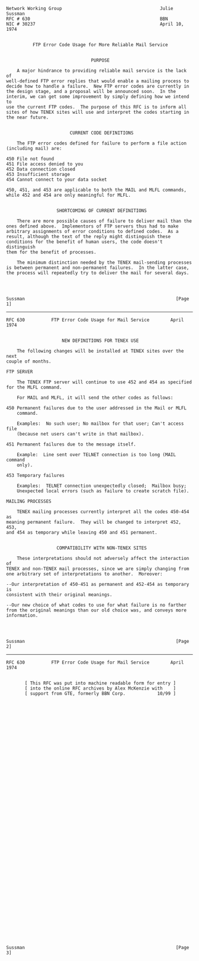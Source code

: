     Network Working Group                                     Julie Sussman
    RFC # 630                                                 BBN
    NIC # 30237                                               April 10, 1974


              FTP Error Code Usage for More Reliable Mail Service


                                    PURPOSE

        A major hindrance to providing reliable mail service is the lack of
    well-defined FTP error replies that would enable a mailing process to
    decide how to handle a failure.  New FTP error codes are currently in
    the design stage, and a proposal will be announced soon.  In the
    interim, we can get some improvement by simply defining how we intend to
    use the current FTP codes.  The purpose of this RFC is to inform all
    sites of how TENEX sites will use and interpret the codes starting in
    the near future.


                            CURRENT CODE DEFINITIONS

        The FTP error codes defined for failure to perform a file action
    (including mail) are:

    450 File not found
    451 File access denied to you
    452 Data connection closed
    453 Insufficient storage
    454 Cannot connect to your data socket

    450, 451, and 453 are applicable to both the MAIL and MLFL commands,
    while 452 and 454 are only meaningful for MLFL.


                       SHORTCOMING OF CURRENT DEFINITIONS

        There are more possible causes of failure to deliver mail than the
    ones defined above.  Implementors of FTP servers thus had to make
    arbitrary assignments of error conditions to defined codes.  As a
    result, although the text of the reply might distinguish these
    conditions for the benefit of human users, the code doesn't distinguish
    them for the benefit of processes.

        The minimum distinction needed by the TENEX mail-sending processes
    is between permanent and non-permanent failures.  In the latter case,
    the process will repeatedly try to deliver the mail for several days.




    Sussman                                                         [Page 1]

------------------------------------------------------------------------

``` newpage
RFC 630          FTP Error Code Usage for Mail Service        April 1974


                     NEW DEFINITIONS FOR TENEX USE

    The following changes will be installed at TENEX sites over the next
couple of months.

FTP SERVER

    The TENEX FTP server will continue to use 452 and 454 as specified
for the MLFL command.

    For MAIL and MLFL, it will send the other codes as follows:

450 Permanent failures due to the user addressed in the Mail or MLFL
    command.

    Examples:  No such user; No mailbox for that user; Can't access file
    (because net users can't write in that mailbox).

451 Permanent failures due to the message itself.

    Example:  Line sent over TELNET connection is too long (MAIL command
    only).

453 Temporary failures

    Examples:  TELNET connection unexpectedly closed;  Mailbox busy;
    Unexpected local errors (such as failure to create scratch file).

MAILING PROCESSES

    TENEX mailing processes currently interpret all the codes 450-454 as
meaning permanent failure.  They will be changed to interpret 452, 453,
and 454 as temporary while leaving 450 and 451 permanent.


                   COMPATIBILITY WITH NON-TENEX SITES

    These interpretations should not adversely affect the interaction of
TENEX and non-TENEX mail processes, since we are simply changing from
one arbitrary set of interpretations to another.  Moreover:

--Our interpretation of 450-451 as permanent and 452-454 as temporary is
consistent with their original meanings.

--Our new choice of what codes to use for what failure is no farther
from the original meanings than our old choice was, and conveys more
information.




Sussman                                                         [Page 2]
```

------------------------------------------------------------------------

``` newpage
RFC 630          FTP Error Code Usage for Mail Service        April 1974


       [ This RFC was put into machine readable form for entry ]
       [ into the online RFC archives by Alex McKenzie with    ]
       [ support from GTE, formerly BBN Corp.            10/99 ]
















































Sussman                                                         [Page 3]
```
